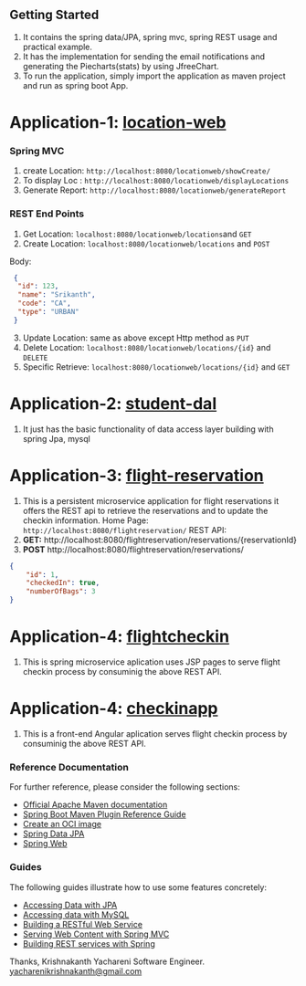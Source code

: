 ## Getting Started
1. It contains the spring data/JPA, spring mvc, spring REST usage and practical example.
2. It has the implementation for sending the email notifications and generating the Piecharts(stats) by using JfreeChart.
3. To run the application, simply import the application as maven project and run as spring boot App.
# Application-1: [location-web](https://github.com/KrishnakanthYachareni/fullstack-development/tree/master/back-end/location-web)
### Spring MVC
1. create Location: `http://localhost:8080/locationweb/showCreate/`
2. To display Loc : `http://localhost:8080/locationweb/displayLocations`
3. Generate Report: `http://localhost:8080/locationweb/generateReport`

### REST End Points
1. Get Location: `localhost:8080/locationweb/locations`and `GET`
2. Create Location: `localhost:8080/locationweb/locations` and `POST`
  
  Body:
  ````json
   {
    "id": 123,
    "name": "Srikanth",
    "code": "CA",
    "type": "URBAN"
   }
   ````
3. Update Location: same as above except Http method as `PUT`
4. Delete Location: `localhost:8080/locationweb/locations/{id}` and `DELETE`
5. Specific Retrieve: `localhost:8080/locationweb/locations/{id}` and `GET`

# Application-2: [student-dal](https://github.com/KrishnakanthYachareni/fullstack-development/tree/master/back-end/student-dal)
1. It just has the basic functionality of data access layer building with spring Jpa, mysql

# Application-3: [flight-reservation](https://github.com/KrishnakanthYachareni/fullstack-development/tree/master/back-end/flight-reservation)
1. This is a persistent microservice application for flight reservations it offers the REST api to retrieve the reservations and to update the checkin information. Home Page: `http://localhost:8080/flightreservation/`
REST API:
1. **GET:** http://localhost:8080/flightreservation/reservations/{reservationId}
2. **POST** http://localhost:8080/flightreservation/reservations/
````json
{
    "id": 1,
    "checkedIn": true,
    "numberOfBags": 3
}
````
# Application-4: [flightcheckin](https://github.com/KrishnakanthYachareni/fullstack-development/tree/master/back-end/flightcheckin)
1. This is spring microservice aplication uses JSP pages to serve flight checkin process by consuminig the above REST API.

# Application-4: [checkinapp](https://github.com/KrishnakanthYachareni/fullstack-development/tree/master/front-end/checkinapp)
1. This is a front-end Angular aplication serves flight checkin process by consuminig the above REST API.

### Reference Documentation
For further reference, please consider the following sections:

* [Official Apache Maven documentation](https://maven.apache.org/guides/index.html)
* [Spring Boot Maven Plugin Reference Guide](https://docs.spring.io/spring-boot/docs/2.3.4.RELEASE/maven-plugin/reference/html/)
* [Create an OCI image](https://docs.spring.io/spring-boot/docs/2.3.4.RELEASE/maven-plugin/reference/html/#build-image)
* [Spring Data JPA](https://docs.spring.io/spring-boot/docs/2.3.4.RELEASE/reference/htmlsingle/#boot-features-jpa-and-spring-data)
* [Spring Web](https://docs.spring.io/spring-boot/docs/2.3.4.RELEASE/reference/htmlsingle/#boot-features-developing-web-applications)

### Guides
The following guides illustrate how to use some features concretely:

* [Accessing Data with JPA](https://spring.io/guides/gs/accessing-data-jpa/)
* [Accessing data with MySQL](https://spring.io/guides/gs/accessing-data-mysql/)
* [Building a RESTful Web Service](https://spring.io/guides/gs/rest-service/)
* [Serving Web Content with Spring MVC](https://spring.io/guides/gs/serving-web-content/)
* [Building REST services with Spring](https://spring.io/guides/tutorials/bookmarks/)

Thanks,
Krishnakanth Yachareni
Software Engineer.
yacharenikrishnakanth@gmail.com
